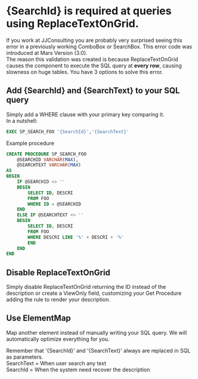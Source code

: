 # {SearchId} is required at queries using ReplaceTextOnGrid.

If you work at JJConsulting you are probably very surprised seeing this error in a previously working ComboBox or SearchBox.
This error code was introduced at Mars Version (3.0).<br/>
The reason this validation was created is because ReplaceTextOnGrid causes the component to
execute the SQL query at **every row**, causing slowness on huge tables.
You have 3 options to solve this error.

## Add {SearchId} and {SearchText} to your SQL query
Simply add a WHERE clause with your primary key comparing it.<br/>
In a nutshell:
```sql
EXEC SP_SEARCH_FOO '{SearchId}','{SearchText}'
```

Example procedure
```sql
CREATE PROCEDURE SP_SEARCH_FOO
    @SEARCHID VARCHAR(MAX),
    @SEARCHTEXT VARCHAR(MAX)
AS
BEGIN
    IF @SEARCHID <> ''
    BEGIN
        SELECT ID, DESCRI
        FROM FOO
        WHERE ID = @SEARCHID
    END
    ELSE IF @SEARCHTEXT <> ''
    BEGIN
        SELECT ID, DESCRI
        FROM FOO
        WHERE DESCRI LIKE '%' + DESCRI + '%'
        END
    END
END
```

## Disable ReplaceTextOnGrid
Simply disable ReplaceTextOnGrid returning the ID instead of the description or create a ViewOnly field, 
customizing your Get Procedure adding the rule to render your description.

## Use ElementMap
Map another element instead of manually writing your SQL query. We will automatically optimize everything for you.

Remember that '{SearchId}' and '{SearchText}' always are replaced in SQL as parameters.<br>
SearchText = When user search any text<br>
SearchId = When the system need recover the description